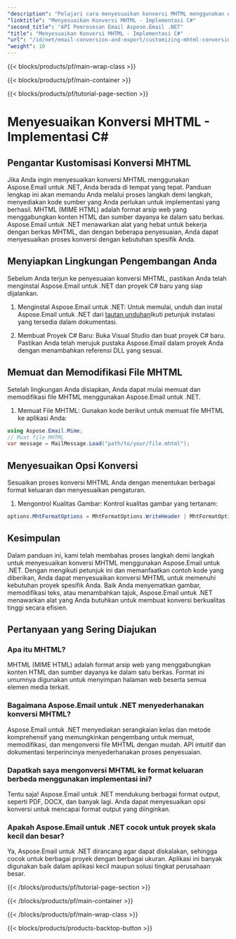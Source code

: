 ```yaml
---
"description": "Pelajari cara menyesuaikan konversi MHTML menggunakan Aspose.Email untuk .NET. Panduan langkah demi langkah dengan kode sumber C#."
"linktitle": "Menyesuaikan Konversi MHTML - Implementasi C#"
"second_title": "API Pemrosesan Email Aspose.Email .NET"
"title": "Menyesuaikan Konversi MHTML - Implementasi C#"
"url": "/id/net/email-conversion-and-export/customizing-mhtml-conversion-csharp-implementation/"
"weight": 10
---
```


{{< blocks/products/pf/main-wrap-class >}}

{{< blocks/products/pf/main-container >}}

{{< blocks/products/pf/tutorial-page-section >}}

# Menyesuaikan Konversi MHTML - Implementasi C#


## Pengantar Kustomisasi Konversi MHTML

Jika Anda ingin menyesuaikan konversi MHTML menggunakan Aspose.Email untuk .NET, Anda berada di tempat yang tepat. Panduan lengkap ini akan memandu Anda melalui proses langkah demi langkah, menyediakan kode sumber yang Anda perlukan untuk implementasi yang berhasil. MHTML (MIME HTML) adalah format arsip web yang menggabungkan konten HTML dan sumber dayanya ke dalam satu berkas. Aspose.Email untuk .NET menawarkan alat yang hebat untuk bekerja dengan berkas MHTML, dan dengan beberapa penyesuaian, Anda dapat menyesuaikan proses konversi dengan kebutuhan spesifik Anda.

## Menyiapkan Lingkungan Pengembangan Anda

Sebelum Anda terjun ke penyesuaian konversi MHTML, pastikan Anda telah menginstal Aspose.Email untuk .NET dan proyek C# baru yang siap dijalankan.

1. Menginstal Aspose.Email untuk .NET:
Untuk memulai, unduh dan instal Aspose.Email untuk .NET dari [tautan unduhan](https://releases.aspose.com/email/net)Ikuti petunjuk instalasi yang tersedia dalam dokumentasi.

2. Membuat Proyek C# Baru:
Buka Visual Studio dan buat proyek C# baru. Pastikan Anda telah merujuk pustaka Aspose.Email dalam proyek Anda dengan menambahkan referensi DLL yang sesuai.

## Memuat dan Memodifikasi File MHTML

Setelah lingkungan Anda disiapkan, Anda dapat mulai memuat dan memodifikasi file MHTML menggunakan Aspose.Email untuk .NET.

1. Memuat File MHTML:
Gunakan kode berikut untuk memuat file MHTML ke aplikasi Anda:

```csharp
using Aspose.Email.Mime;
// Muat file MHTML
var message = MailMessage.Load("path/to/your/file.mhtml");
```

## Menyesuaikan Opsi Konversi

Sesuaikan proses konversi MHTML Anda dengan menentukan berbagai format keluaran dan menyesuaikan pengaturan.

1. Mengontrol Kualitas Gambar:
Kontrol kualitas gambar yang tertanam:

```csharp
options.MhtFormatOptions = MhtFormatOptions.WriteHeader | MhtFormatOptions.HideExtraPrintHeader;
```

## Kesimpulan

Dalam panduan ini, kami telah membahas proses langkah demi langkah untuk menyesuaikan konversi MHTML menggunakan Aspose.Email untuk .NET. Dengan mengikuti petunjuk ini dan memanfaatkan contoh kode yang diberikan, Anda dapat menyesuaikan konversi MHTML untuk memenuhi kebutuhan proyek spesifik Anda. Baik Anda menyematkan gambar, memodifikasi teks, atau menambahkan tajuk, Aspose.Email untuk .NET menawarkan alat yang Anda butuhkan untuk membuat konversi berkualitas tinggi secara efisien.

## Pertanyaan yang Sering Diajukan

### Apa itu MHTML?

MHTML (MIME HTML) adalah format arsip web yang menggabungkan konten HTML dan sumber dayanya ke dalam satu berkas. Format ini umumnya digunakan untuk menyimpan halaman web beserta semua elemen media terkait.

### Bagaimana Aspose.Email untuk .NET menyederhanakan konversi MHTML?

Aspose.Email untuk .NET menyediakan serangkaian kelas dan metode komprehensif yang memungkinkan pengembang untuk memuat, memodifikasi, dan mengonversi file MHTML dengan mudah. API intuitif dan dokumentasi terperincinya menyederhanakan proses penyesuaian.

### Dapatkah saya mengonversi MHTML ke format keluaran berbeda menggunakan implementasi ini?

Tentu saja! Aspose.Email untuk .NET mendukung berbagai format output, seperti PDF, DOCX, dan banyak lagi. Anda dapat menyesuaikan opsi konversi untuk mencapai format output yang diinginkan.

### Apakah Aspose.Email untuk .NET cocok untuk proyek skala kecil dan besar?

Ya, Aspose.Email untuk .NET dirancang agar dapat diskalakan, sehingga cocok untuk berbagai proyek dengan berbagai ukuran. Aplikasi ini banyak digunakan baik dalam aplikasi kecil maupun solusi tingkat perusahaan besar.

{{< /blocks/products/pf/tutorial-page-section >}}

{{< /blocks/products/pf/main-container >}}

{{< /blocks/products/pf/main-wrap-class >}}

{{< blocks/products/products-backtop-button >}}